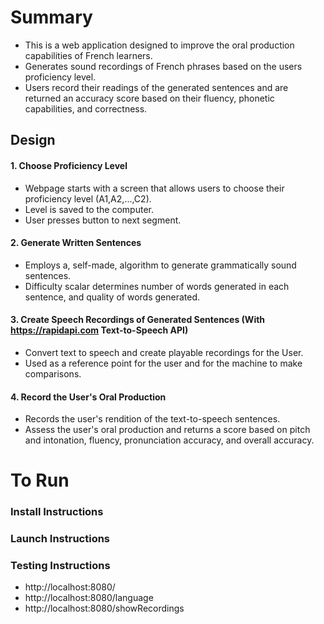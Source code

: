 # Summary
- This is a web application designed to improve the oral production capabilities of French learners.
- Generates sound recordings of French phrases based on the users proficiency level.
- Users record their readings of the generated sentences and are returned an accuracy score based on their fluency, phonetic capabilities, and correctness.

## Design

#### 1. Choose Proficiency Level
- Webpage starts with a screen that allows users to choose their proficiency level (A1,A2,...,C2).
- Level is saved to the computer.
- User presses button to next segment.

#### 2. Generate Written Sentences  
- Employs a, self-made, algorithm to generate grammatically sound sentences.
- Difficulty scalar determines number of words generated in each sentence, and quality of words generated.

#### 3. Create Speech Recordings of Generated Sentences (With https://rapidapi.com Text-to-Speech API)
- Convert text to speech and create playable recordings for the User.
- Used as a reference point for the user and for the machine to make comparisons.

#### 4. Record the User's Oral Production
- Records the user's rendition of the text-to-speech sentences.
- Assess the user's oral production and returns a score based on pitch and intonation, fluency, pronunciation accuracy, and overall accuracy.

# To Run
### Install Instructions


### Launch Instructions

### Testing Instructions
- http://localhost:8080/
- http://localhost:8080/language
- http://localhost:8080/showRecordings